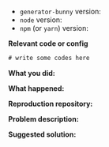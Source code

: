 <!--
Thanks for your interest in the project. I appreciate bugs filed and PRs submitted!
Please make sure that you are familiar with and follow the Code of Conduct for
this project (found in the code_of_conduct.md file).

Please fill out this template with all the relevant information so we can
understand what's going on and fix the issue.

I'll probably ask you to submit the fix (after giving some direction). If you've
never done that before, that's great! Check this free short video tutorial to
learn how: http://kcd.im/pull-request
-->

-   `generator-bunny` version:
-   `node` version:
-   `npm` (or `yarn`) version:

**Relevant code or config**
```js
# write some codes here

```

**What you did:**


**What happened:**
<!-- Please provide the full error message/screenshots/anything -->


**Reproduction repository:**
<!--
If possible, please create a repository that reproduces the issue with the
minimal amount of code possible.
-->


**Problem description:**


**Suggested solution:**
